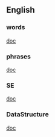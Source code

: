 
## English

### words

[doc](https://jindada1.github.io/review/Words)

### phrases

[doc](https://jindada1.github.io/review/posts/Phrases)

### SE

[doc](https://jindada1.github.io/review/posts/software-En)

### DataStructure

[doc](https://jindada1.github.io/review/DataStructure)

